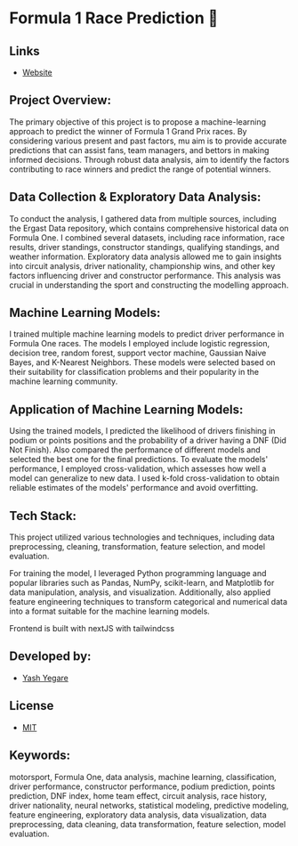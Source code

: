 # Formula 1 Race Prediction 🏁

## Links

- [Website](https://nextjs-app-yashyegare.vercel.app/)

## Project Overview:

The primary objective of this project is to propose a machine-learning approach to predict the winner of Formula 1 Grand Prix races. By considering various present and past factors, mu aim is to provide accurate predictions that can assist fans, team managers, and bettors in making informed decisions. Through robust data analysis, aim to identify the factors contributing to race winners and predict the range of potential winners.

## Data Collection & Exploratory Data Analysis:

To conduct the analysis, I gathered data from multiple sources, including the Ergast Data repository, which contains comprehensive historical data on Formula One. I combined several datasets, including race information, race results, driver standings, constructor standings, qualifying standings, and weather information. Exploratory data analysis allowed me to gain insights into circuit analysis, driver nationality, championship wins, and other key factors influencing driver and constructor performance. This analysis was crucial in understanding the sport and constructing the modelling approach.

## Machine Learning Models:

I trained multiple machine learning models to predict driver performance in Formula One races. The models I employed include logistic regression, decision tree, random forest, support vector machine, Gaussian Naive Bayes, and K-Nearest Neighbors. These models were selected based on their suitability for classification problems and their popularity in the machine learning community.

## Application of Machine Learning Models:

Using the trained models, I predicted the likelihood of drivers finishing in podium or points positions and the probability of a driver having a DNF (Did Not Finish). Also compared the performance of different models and selected the best one for the final predictions. To evaluate the models' performance, I employed cross-validation, which assesses how well a model can generalize to new data. I used k-fold cross-validation to obtain reliable estimates of the models' performance and avoid overfitting.

## Tech Stack:

This project utilized various technologies and techniques, including data preprocessing, cleaning, transformation, feature selection, and model evaluation.

For training the model, I leveraged Python programming language and popular libraries such as Pandas, NumPy, scikit-learn, and Matplotlib for data manipulation, analysis, and visualization. Additionally, also applied feature engineering techniques to transform categorical and numerical data into a format suitable for the machine learning models.

Frontend is built with nextJS with tailwindcss

## Developed by:

- [Yash Yegare]()

## License

- [MIT]()

## Keywords:

motorsport, Formula One, data analysis, machine learning, classification, driver performance, constructor performance, podium prediction, points prediction, DNF index, home team effect, circuit analysis, race history, driver nationality, neural networks, statistical modeling, predictive modeling, feature engineering, exploratory data analysis, data visualization, data preprocessing, data cleaning, data transformation, feature selection, model evaluation.
